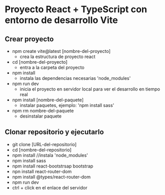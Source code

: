 # Proyecto React + TypeScript con entorno de desarrollo Vite

## Crear proyecto

- npm create vite@latest [nombre-del-proyecto]
  - crea la estructura de proyecto react 
- cd [nombre-del-proyecto]
  - entra a la carpeta del proyecto
- npm install
  - instala las dependencias necesarias 'node_modules'
- npm run dev
  - inicia el proyecto en servidor local para ver el desarrollo en tiempo real
- npm install [nombre-del-paquete]
  - instalar paquetes, ejemplo: 'npm install sass'
- npm rm nombre-del-paquete
  - desinstalar paquete

## Clonar repositorio y ejecutarlo

- git clone [URL-del-repositorio]
- cd [nombre-del-repositorio]
- npm install //instala 'node_modules'
- npm install sass 
- npm install react-bootstrsap bootstrap
- npn install react-router-dom
- npm install @types/react-router-dom
- npm run dev
- ctrl + click en el enlace del servidor